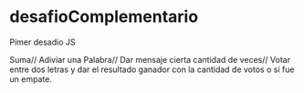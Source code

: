 # desafioComplementario

Pimer desadio JS

Suma//
Adiviar una Palabra//
Dar mensaje cierta cantidad de veces//
Votar entre dos letras y dar el resultado ganador con la cantidad de votos o si fue un empate.


